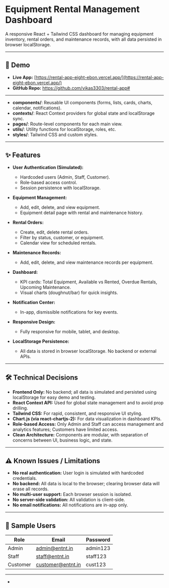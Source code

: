 # Equipment Rental Management Dashboard

A responsive React + Tailwind CSS dashboard for managing equipment inventory, rental orders, and maintenance records, with all data persisted in browser localStorage.

---

## 🚀 Demo

- **Live App:** [https://rental-app-eight-ebon.vercel.app/](https://rental-app-eight-ebon.vercel.app/)
- **GitHub Repo:**  https://github.com/vikas3303/rental-app#

---


- **components/**: Reusable UI components (forms, lists, cards, charts, calendar, notifications).
- **contexts/**: React Context providers for global state and localStorage sync.
- **pages/**: Route-level components for each main view.
- **utils/**: Utility functions for localStorage, roles, etc.
- **styles/**: Tailwind CSS and custom styles.

---

## ✨ Features

- **User Authentication (Simulated):**
  - Hardcoded users (Admin, Staff, Customer).
  - Role-based access control.
  - Session persistence with localStorage.

- **Equipment Management:**
  - Add, edit, delete, and view equipment.
  - Equipment detail page with rental and maintenance history.

- **Rental Orders:**
  - Create, edit, delete rental orders.
  - Filter by status, customer, or equipment.
  - Calendar view for scheduled rentals.

- **Maintenance Records:**
  - Add, edit, delete, and view maintenance records per equipment.

- **Dashboard:**
  - KPI cards: Total Equipment, Available vs Rented, Overdue Rentals, Upcoming Maintenance.
  - Visual charts (doughnut/bar) for quick insights.

- **Notification Center:**
  - In-app, dismissible notifications for key events.

- **Responsive Design:**
  - Fully responsive for mobile, tablet, and desktop.

- **LocalStorage Persistence:**
  - All data is stored in browser localStorage. No backend or external APIs.

---

## 🛠️ Technical Decisions

- **Frontend Only:** No backend; all data is simulated and persisted using localStorage for easy demo and testing.
- **React Context API:** Used for global state management and to avoid prop drilling.
- **Tailwind CSS:** For rapid, consistent, and responsive UI styling.
- **Chart.js (via react-chartjs-2):** For data visualization in dashboard KPIs.
- **Role-based Access:** Only Admin and Staff can access management and analytics features; Customers have limited access.
- **Clean Architecture:** Components are modular, with separation of concerns between UI, business logic, and state.

---

## ⚠️ Known Issues / Limitations

- **No real authentication:** User login is simulated with hardcoded credentials.
- **No backend:** All data is local to the browser; clearing browser data will erase all records.
- **No multi-user support:** Each browser session is isolated.
- **No server-side validation:** All validation is client-side.
- **No email notifications:** All notifications are in-app only.

---

## 👤 Sample Users

| Role     | Email               | Password   |
|----------|---------------------|------------|
| Admin    | admin@entnt.in      | admin123   |
| Staff    | staff@entnt.in      | staff123   |
| Customer | customer@entnt.in   | cust123    |

---


-

